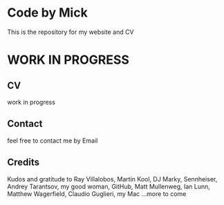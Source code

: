 # Code by Mick
This is the repository for my website and CV

# WORK IN PROGRESS

## CV
work in progress

## Contact
feel free to contact me by Email

## Credits
Kudos and gratitude to Ray Villalobos, Martin Kool, DJ Marky, Sennheiser, Andrey Tarantsov, my good woman, GitHub, Matt Mullenweg, Ian Lunn,  Matthew Wagerfield,  Claudio Guglieri, my Mac 
...more to come

